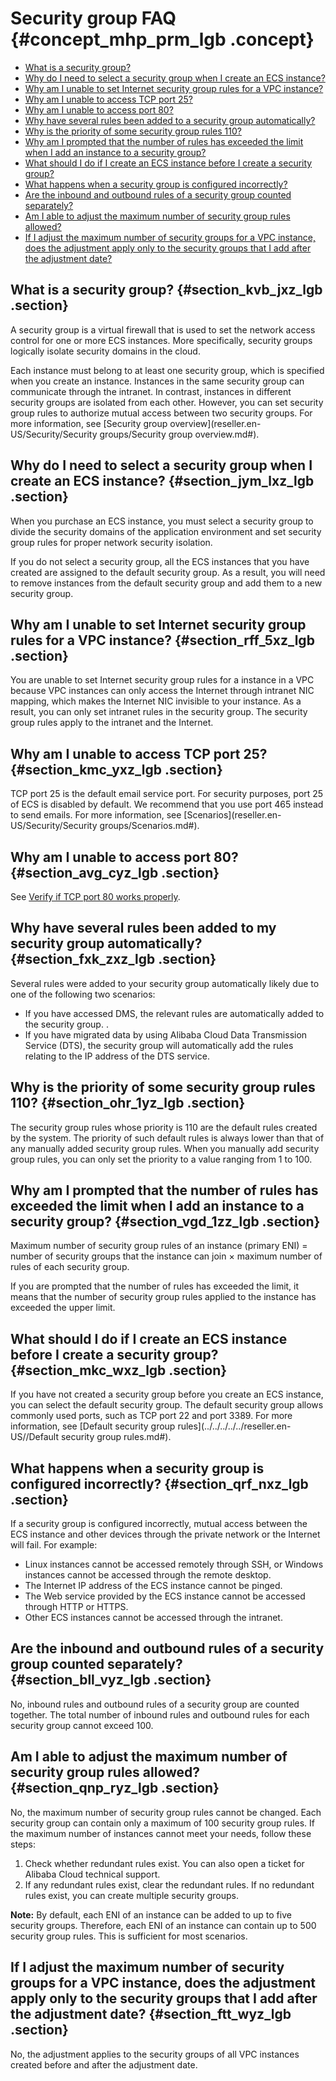 # Security group FAQ {#concept_mhp_prm_lgb .concept}

-   [What is a security group?](#)
-   [Why do I need to select a security group when I create an ECS instance?](#)
-   [Why am I unable to set Internet security group rules for a VPC instance?](#)
-   [Why am I unable to access TCP port 25?](#)
-   [Why am I unable to access port 80?](#)
-   [Why have several rules been added to a security group automatically?](#)
-   [Why is the priority of some security group rules 110?](#)
-   [Why am I prompted that the number of rules has exceeded the limit when I add an instance to a security group?](#)
-   [What should I do if I create an ECS instance before I create a security group?](#)
-   [What happens when a security group is configured incorrectly?](#)
-   [Are the inbound and outbound rules of a security group counted separately?](#)
-   [Am I able to adjust the maximum number of security group rules allowed?](#)
-   [If I adjust the maximum number of security groups for a VPC instance, does the adjustment apply only to the security groups that I add after the adjustment date?](#)

## What is a security group? {#section_kvb_jxz_lgb .section}

A security group is a virtual firewall that is used to set the network access control for one or more ECS instances. More specifically, security groups logically isolate security domains in the cloud.

Each instance must belong to at least one security group, which is specified when you create an instance. Instances in the same security group can communicate through the intranet. In contrast, instances in different security groups are isolated from each other. However, you can set security group rules to authorize mutual access between two security groups. For more information, see [Security group overview](reseller.en-US/Security/Security groups/Security group overview.md#).

## Why do I need to select a security group when I create an ECS instance? {#section_jym_lxz_lgb .section}

When you purchase an ECS instance, you must select a security group to divide the security domains of the application environment and set security group rules for proper network security isolation.

If you do not select a security group, all the ECS instances that you have created are assigned to the default security group. As a result, you will need to remove instances from the default security group and add them to a new security group.

## Why am I unable to set Internet security group rules for a VPC instance? {#section_rff_5xz_lgb .section}

You are unable to set Internet security group rules for a instance in a VPC because VPC instances can only access the Internet through intranet NIC mapping, which makes the Internet NIC invisible to your instance. As a result, you can only set intranet rules in the security group. The security group rules apply to the intranet and the Internet.

## Why am I unable to access TCP port 25? {#section_kmc_yxz_lgb .section}

TCP port 25 is the default email service port. For security purposes, port 25 of ECS is disabled by default. We recommend that you use port 465 instead to send emails. For more information, see [Scenarios](reseller.en-US/Security/Security groups/Scenarios.md#).

## Why am I unable to access port 80? {#section_avg_cyz_lgb .section}

See [Verify if TCP port 80 works properly](https://partners-intl.aliyun.com/help/faq-detail/59367.htm).

## Why have several rules been added to my security group automatically? {#section_fxk_zxz_lgb .section}

Several rules were added to your security group automatically likely due to one of the following two scenarios:

-   If you have accessed DMS, the relevant rules are automatically added to the security group. .
-   If you have migrated data by using Alibaba Cloud Data Transmission Service \(DTS\), the security group will automatically add the rules relating to the IP address of the DTS service.

## Why is the priority of some security group rules 110? {#section_ohr_1yz_lgb .section}

The security group rules whose priority is 110 are the default rules created by the system. The priority of such default rules is always lower than that of any manually added security group rules. When you manually add security group rules, you can only set the priority to a value ranging from 1 to 100.

## Why am I prompted that the number of rules has exceeded the limit when I add an instance to a security group? {#section_vgd_1zz_lgb .section}

Maximum number of security group rules of an instance \(primary ENI\) = number of security groups that the instance can join × maximum number of rules of each security group.

If you are prompted that the number of rules has exceeded the limit, it means that the number of security group rules applied to the instance has exceeded the upper limit.

## What should I do if I create an ECS instance before I create a security group? {#section_mkc_wxz_lgb .section}

If you have not created a security group before you create an ECS instance, you can select the default security group. The default security group allows commonly used ports, such as TCP port 22 and port 3389. For more information, see [Default security group rules](../../../../../reseller.en-US//Default security group rules.md#).

## What happens when a security group is configured incorrectly? {#section_qrf_nxz_lgb .section}

If a security group is configured incorrectly, mutual access between the ECS instance and other devices through the private network or the Internet will fail. For example:

-   Linux instances cannot be accessed remotely through SSH, or Windows instances cannot be accessed through the remote desktop.
-   The Internet IP address of the ECS instance cannot be pinged.
-   The Web service provided by the ECS instance cannot be accessed through HTTP or HTTPS.
-   Other ECS instances cannot be accessed through the intranet.

## Are the inbound and outbound rules of a security group counted separately? {#section_bll_vyz_lgb .section}

No, inbound rules and outbound rules of a security group are counted together. The total number of inbound rules and outbound rules for each security group cannot exceed 100.

## Am I able to adjust the maximum number of security group rules allowed? {#section_qnp_ryz_lgb .section}

No, the maximum number of security group rules cannot be changed. Each security group can contain only a maximum of 100 security group rules. If the maximum number of instances cannot meet your needs, follow these steps:

1.  Check whether redundant rules exist. You can also open a ticket for Alibaba Cloud technical support.
2.  If any redundant rules exist, clear the redundant rules. If no redundant rules exist, you can create multiple security groups.

**Note:** By default, each ENI of an instance can be added to up to five security groups. Therefore, each ENI of an instance can contain up to 500 security group rules. This is sufficient for most scenarios.

## If I adjust the maximum number of security groups for a VPC instance, does the adjustment apply only to the security groups that I add after the adjustment date? {#section_ftt_wyz_lgb .section}

No, the adjustment applies to the security groups of all VPC instances created before and after the adjustment date.

